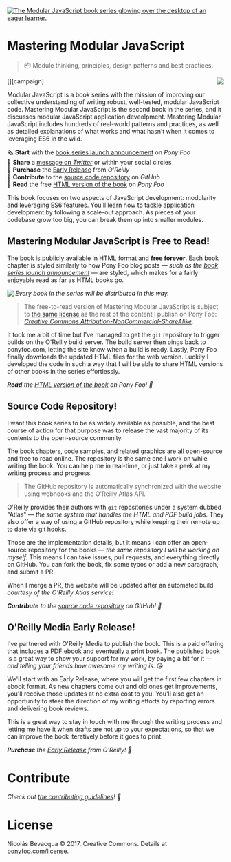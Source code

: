 [![The Modular JavaScript book series glowing over the desktop of an eager learner.][cover]][coverlink]

# Mastering Modular JavaScript

> 📦 Module thinking, principles, design patterns and best practices.

[<img align='right' src='https://i.imgur.com/wOz6fTX.png' />][campaign]

Modular JavaScript is a book series with the mission of improving our collective understanding of writing robust, well-tested, modular JavaScript code. Mastering Modular JavaScript is the second book in the series, and it discusses modular JavaScript application deveolpment. Mastering Modular JavaScript includes hundreds of real-world patterns and practices, as well as detailed explanations of what works and what hasn’t when it comes to leveraging ES6 in the wild.

🗞 **Start** with the [book series launch announcement][announcement] on *Pony Foo*  
🐤 **Share** a [message on *Twitter*][tweet] or within your social circles  
📓 **Purchase** the [Early Release][er] from *O'Reilly*  
👏 **Contribute** to the [source code repository][contrib] on *GitHub*  
🦄 **Read** the free [HTML version of the book][toc] on *Pony Foo*  

This book focuses on two aspects of JavaScript development: modularity and leveraging ES6 features. You’ll learn how to tackle application development by following a scale-out approach. As pieces of your codebase grow too big, you can break them up into smaller modules.

## Mastering Modular JavaScript is Free to Read!

The book is publicly available in HTML format and **free forever**. Each book chapter is styled similarly to how Pony Foo blog posts _— such as the [book series launch announcement][announcement] —_ are styled, which makes for a fairly enjoyable read as far as HTML books go.

[<img align='left' src='https://i.imgur.com/8R8wBTQ.png' />][toc]

*Every book in the series will be distributed in this way.*

> The free-to-read version of Mastering Modular JavaScript is subject to [the same license][license] as the rest of the content I publish on Pony Foo: [*Creative Commons Attribution-NonCommercial-ShareAlike*][license].

It took me a bit of time but I've managed to get the `git` repository to trigger builds on the O'Reilly build server. The build server then pings back to ponyfoo.com, letting the site know when a build is ready. Lastly, Pony Foo finally downloads the updated HTML files for the web version. Luckily I developed the code in such a way that I will be able to share HTML versions of other books in the series effortlessly.

_**Read** the [HTML version of the book][toc] on Pony Foo! 🦄_

## Source Code Repository!

I want this book series to be as widely available as possible, and the best course of action for that purpose was to release the vast majority of its contents to the open-source community.

The book chapters, code samples, and related graphics are all open-source and free to read online. The repository is the same one I work on while writing the book. You can help me in real-time, or just take a peek at my writing process and progress.

> The GitHub repository is automatically synchronized with the website using webhooks and the O'Reilly Atlas API.

O'Reilly provides their authors with `git` repositories under a system dubbed "Atlas" _— the same system that handles the HTML and PDF build jobs._ They also offer a way of using a GitHub repository while keeping their remote up to date via git hooks.

Those are the implementation details, but it means I can offer an open-source repository for the books _— the same repository I will be working on myself._ This means I can take issues, pull requests, and everything directly on GitHub. You can fork the book, fix some typos or add a new paragraph, and submit a PR.

When I merge a PR, the website will be updated after an automated build _courtesy of the O'Reilly Atlas service!_

_**Contribute** to the [source code repository][contrib] on GitHub! 👏_

## O'Reilly Media Early Release!

I've partnered with O'Reilly Media to publish the book. This is a paid offering that includes a PDF ebook and eventually a print book. The published book is a great way to show your support for my work, by paying a bit for it _— and telling your friends how awesome my writing is._ 😘

We'll start with an Early Release, where you will get the first few chapters in ebook format. As new chapters come out and old ones get improvements, you'll receive those updates at no extra cost to you. You'll also get an opportunity to steer the direction of my writing efforts by reporting errors and delivering book reviews.

This is a great way to stay in touch with me through the writing process and letting me have it when drafts are not up to your expectations, so that we can improve the book iteratively before it goes to print.

_**Purchase** the [Early Release][er] from O'Reilly! 📓_

# Contribute

_Check out [the contributing guidelines][contrib]! 👏_

# License

Nicolás Bevacqua © 2017. Creative Commons. Details at [ponyfoo.com/license][license].

[license]: https://ponyfoo.com/license "Licensing Terms on Pony Foo"
[tweet]: https://ponyfoo.com/s/modular-javascript-tweet "Send out a tweet promoting the Modular JavaScript launch"
[announcement]: https://ponyfoo.com/s/modular-javascript-launch "Announcing Mastering Modular JavaScript and the Modular JavaScript Book Series"
[toc]: https://ponyfoo.com/s/mastering-modular-javascript-read "Mastering Modular JavaScript: Module thinking, principles, design patterns and best practices"
[contrib]: https://ponyfoo.com/s/mastering-modular-javascript-repo-contrib "mjavascript/mastering-modular-javascript on GitHub"
[er]: https://ponyfoo.com/s/mastering-modular-javascript-early-release "Modular JavaScript: Mastering Modular JavaScript"
[cover]: https://i.imgur.com/saRiGkb.png
[coverlink]: https://mjavascript.com "Let’s improve our collective understanding of writing robust, well-tested, modular JavaScript code."
